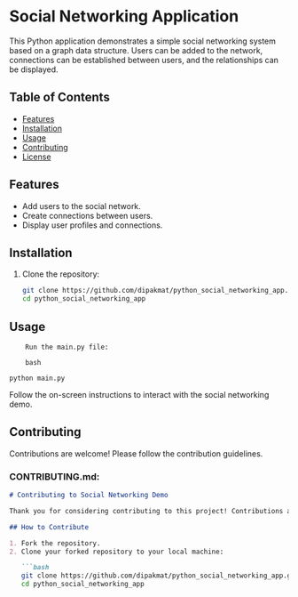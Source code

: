 # Social Networking Application

This Python application demonstrates a simple social networking system based on a graph data structure. Users can be added to the network, connections can be established between users, and the relationships can be displayed.

## Table of Contents
- [Features](#features)
- [Installation](#installation)
- [Usage](#usage)
- [Contributing](#contributing)
- [License](#license)

## Features

- Add users to the social network.
- Create connections between users.
- Display user profiles and connections.

## Installation

1. Clone the repository:

   ```bash
   git clone https://github.com/dipakmat/python_social_networking_app.git
   cd python_social_networking_app
## Usage

```
    Run the main.py file:

    bash

python main.py
```
Follow the on-screen instructions to interact with the social networking demo.

## Contributing

Contributions are welcome! Please follow the contribution guidelines.

### CONTRIBUTING.md:

```markdown
# Contributing to Social Networking Demo

Thank you for considering contributing to this project! Contributions are encouraged and welcomed.

## How to Contribute

1. Fork the repository.
2. Clone your forked repository to your local machine:

   ```bash
   git clone https://github.com/dipakmat/python_social_networking_app.git
   cd python_social_networking_app
```
